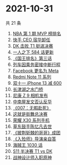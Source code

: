 # 2021-10-31

共 21 条

<!-- BEGIN ZHIHUSEARCH -->
<!-- 最后更新时间 Sun Oct 31 2021 05:09:42 GMT+0800 (China Standard Time) -->
1. [NBA 第 1 期 MVP 榜排名](https://www.zhihu.com/search?q=MVP)
1. [快手 CEO 宿华卸任](https://www.zhihu.com/search?q=快手)
1. [DK 击败 T1 挺进决赛](https://www.zhihu.com/search?q=DK)
1. [一人之下 584 话更新](https://www.zhihu.com/search?q=一人之下)
1. [《国王排名》第三话](https://www.zhihu.com/search?q=国王排名)
1. [列车因乘务密接中断行程](https://www.zhihu.com/search?q=乘务密接)
1. [Facebook 更名为 Meta](https://www.zhihu.com/search?q=facebook)
1. [Redmi Note 11 系列](https://www.zhihu.com/search?q=红米note11)
1. [双十一 iPhone 13 减 600](https://www.zhihu.com/search?q=双11苹果)
1. [长津湖之水门桥](https://www.zhihu.com/search?q=水门桥)
1. [尼康 Z 9 相机发布](https://www.zhihu.com/search?q=尼康z9)
1. [中南屋发文否认反华](https://www.zhihu.com/search?q=中南屋)
1. [《007：无暇赴死》](https://www.zhihu.com/search?q=007)
1. [这就是街舞总决赛](https://www.zhihu.com/search?q=这就是街舞)
1. [荣耀 X30 系列手机](https://www.zhihu.com/search?q=荣耀X30i)
1. [草东鼓手陈忆凡去世](https://www.zhihu.com/search?q=草东没有派对)
1. [《披荆斩棘的哥哥》成团](https://www.zhihu.com/search?q=披荆斩棘的哥哥)
1. [《入殓师》导演亲自答](https://www.zhihu.com/search?q=入殓师)
1. [海贼王 1030 话](https://www.zhihu.com/search?q=海贼王)
1. [S11 半决赛 T1 vs DK](https://www.zhihu.com/search?q=t1)
1. [战神设计师入职原神](https://www.zhihu.com/search?q=原神)
<!-- END ZHIHUSEARCH -->
